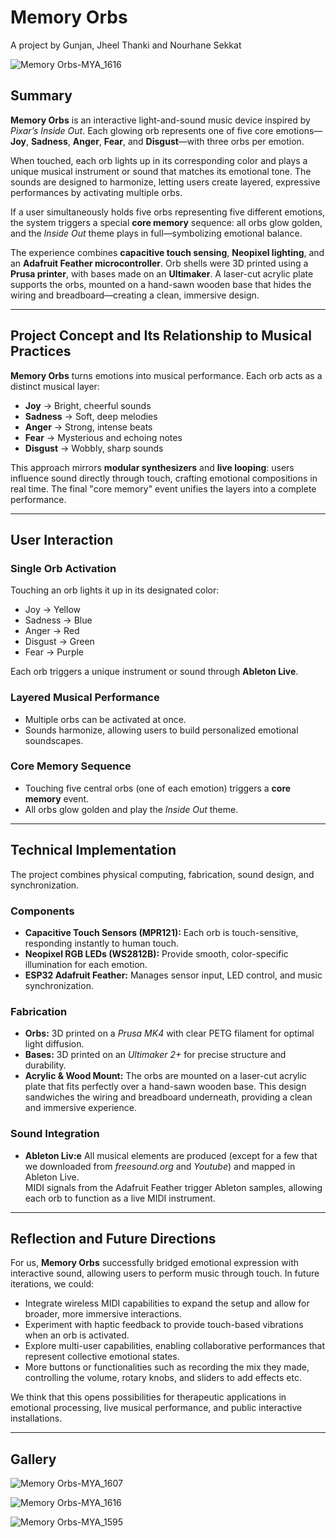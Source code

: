 # Memory Orbs
A project by Gunjan, Jheel Thanki and Nourhane Sekkat

![Memory Orbs-MYA_1616](https://github.com/user-attachments/assets/7e52289a-7c94-4efc-b8ca-c853eaab82bf)

## Summary

**Memory Orbs** is an interactive light-and-sound music device inspired by *Pixar’s Inside Out*. Each glowing orb represents one of five core emotions—**Joy**, **Sadness**, **Anger**, **Fear**, and **Disgust**—with three orbs per emotion.

When touched, each orb lights up in its corresponding color and plays a unique musical instrument or sound that matches its emotional tone. The sounds are designed to harmonize, letting users create layered, expressive performances by activating multiple orbs.

If a user simultaneously holds five orbs representing five different emotions, the system triggers a special **core memory** sequence: all orbs glow golden, and the *Inside Out* theme plays in full—symbolizing emotional balance.

The experience combines **capacitive touch sensing**, **Neopixel lighting**, and an **Adafruit Feather microcontroller**. Orb shells were 3D printed using a **Prusa printer**, with bases made on an **Ultimaker**. A laser-cut acrylic plate supports the orbs, mounted on a hand-sawn wooden base that hides the wiring and breadboard—creating a clean, immersive design.

---

## Project Concept and Its Relationship to Musical Practices

**Memory Orbs** turns emotions into musical performance. Each orb acts as a distinct musical layer:

- **Joy** → Bright, cheerful sounds  
- **Sadness** → Soft, deep melodies  
- **Anger** → Strong, intense beats  
- **Fear** → Mysterious and echoing notes  
- **Disgust** → Wobbly, sharp sounds  

This approach mirrors **modular synthesizers** and **live looping**: users influence sound directly through touch, crafting emotional compositions in real time. The final "core memory" event unifies the layers into a complete performance.

---

## User Interaction

### Single Orb Activation

Touching an orb lights it up in its designated color:

- Joy → Yellow  
- Sadness → Blue  
- Anger → Red  
- Disgust → Green  
- Fear → Purple  

Each orb triggers a unique instrument or sound through **Ableton Live**.

### Layered Musical Performance

- Multiple orbs can be activated at once.  
- Sounds harmonize, allowing users to build personalized emotional soundscapes.

### Core Memory Sequence

- Touching five central orbs (one of each emotion) triggers a **core memory** event.  
- All orbs glow golden and play the *Inside Out* theme.

---

## Technical Implementation

The project combines physical computing, fabrication, sound design, and synchronization.

### Components

- **Capacitive Touch Sensors (MPR121):** Each orb is touch-sensitive, responding instantly to human touch.
- **Neopixel RGB LEDs (WS2812B):** Provide smooth, color-specific illumination for each emotion.
- **ESP32 Adafruit Feather:** Manages sensor input, LED control, and music synchronization.


### Fabrication

- **Orbs:** 3D printed on a *Prusa MK4* with clear PETG filament for optimal light diffusion.
- **Bases:** 3D printed on an *Ultimaker 2+* for precise structure and durability.
- **Acrylic & Wood Mount:** The orbs are mounted on a laser-cut acrylic plate that fits perfectly over a hand-sawn wooden base. This design sandwiches the wiring and breadboard underneath, providing a clean and immersive experience.


### Sound Integration

- **Ableton Liv:e** All musical elements are produced (except for a few that we downloaded from *freesound.org* and *Youtube*) and mapped in Ableton Live.  
MIDI signals from the Adafruit Feather trigger Ableton samples, allowing each orb to function as a live MIDI instrument.

---

## Reflection and Future Directions

For us, **Memory Orbs** successfully bridged emotional expression with interactive sound, allowing users to perform music through touch. In future iterations, we could:

- Integrate wireless MIDI capabilities to expand the setup and allow for broader, more immersive interactions.
- Experiment with haptic feedback to provide touch-based vibrations when an orb is activated.
- Explore multi-user capabilities, enabling collaborative performances that represent collective emotional states.
- More buttons or functionalities such as recording the mix they made, controlling the volume, rotary knobs, and sliders to add effects etc.

We think that this opens possibilities for therapeutic applications in emotional processing, live musical performance, and public interactive installations.

---

## Gallery

![Memory Orbs-MYA_1607](https://github.com/user-attachments/assets/fbe543ba-690e-4a7c-bef1-3d944a4d453c)

![Memory Orbs-MYA_1616](https://github.com/user-attachments/assets/7e52289a-7c94-4efc-b8ca-c853eaab82bf)

![Memory Orbs-MYA_1595](https://github.com/user-attachments/assets/76e9c06e-b7d9-4134-a227-96ba3c1789a0)

